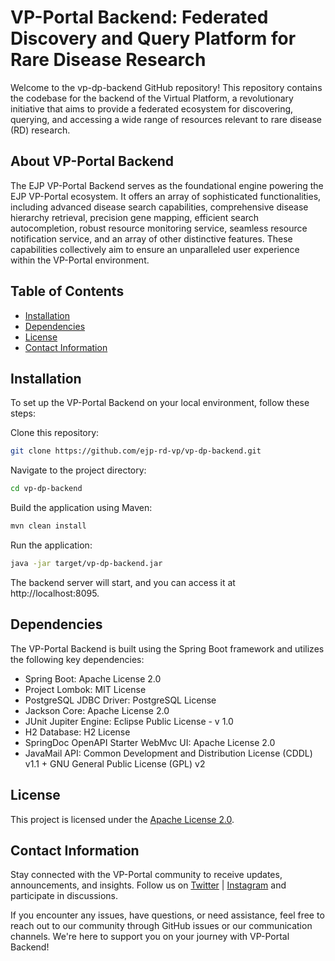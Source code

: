 # VP-Portal Backend: Federated Discovery and Query Platform for Rare Disease Research

Welcome to the vp-dp-backend GitHub repository! This repository contains the codebase for the backend of the Virtual Platform, a revolutionary initiative that aims to provide a federated ecosystem for discovering, querying, and accessing a wide range of resources relevant to rare disease (RD) research.

## About VP-Portal Backend

The EJP VP-Portal Backend serves as the foundational engine powering the EJP VP-Portal ecosystem. It offers an array of sophisticated functionalities, including advanced disease search capabilities, comprehensive disease hierarchy retrieval, precision gene mapping, efficient search autocompletion, robust resource monitoring service, seamless resource notification service, and an array of other distinctive features. These capabilities collectively aim to ensure an unparalleled user experience within the VP-Portal environment.

## Table of Contents
- [Installation](#installation)
- [Dependencies](#dependencies)
- [License](#license)
- [Contact Information](#contact-information)

## Installation
To set up the VP-Portal Backend on your local environment, follow these steps:

Clone this repository:
```bash
git clone https://github.com/ejp-rd-vp/vp-dp-backend.git
```
Navigate to the project directory:
```bash
cd vp-dp-backend
```
Build the application using Maven:
```bash
mvn clean install
```
Run the application:
```bash
java -jar target/vp-dp-backend.jar
```
The backend server will start, and you can access it at http://localhost:8095.

## Dependencies

The VP-Portal Backend is built using the Spring Boot framework and utilizes the following key dependencies:


* Spring Boot: Apache License 2.0
* Project Lombok: MIT License
* PostgreSQL JDBC Driver: PostgreSQL License
* Jackson Core: Apache License 2.0
* JUnit Jupiter Engine: Eclipse Public License - v 1.0
* H2 Database: H2 License
* SpringDoc OpenAPI Starter WebMvc UI: Apache License 2.0
* JavaMail API: Common Development and Distribution License (CDDL) v1.1 + GNU General Public License (GPL) v2


## License

This project is licensed under the [Apache License 2.0](https://github.com/ejp-rd-vp/vp-dp-backend/blob/develop/LICENSE).


## Contact Information

Stay connected with the VP-Portal community to receive updates, announcements, and insights. Follow us on [Twitter](https://twitter.com/ejprarediseases?lang=de) | [Instagram](https://www.instagram.com/ejprarediseases/?hl=de) and participate in discussions.

If you encounter any issues, have questions, or need assistance, feel free to reach out to our community through GitHub issues or our communication channels. We're here to support you on your journey with VP-Portal Backend!
